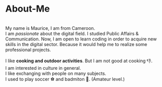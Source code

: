 # About-Me
<br>My name is Maurice, I am from Cameroon.<br>
I am _passionate_ about the digital field. I studied Public Affairs & Communication.
Now, I am open to learn coding in order to acquire new skills in the digital sector. Because it would help me to realize some professional projects.<br><br> 
I like **cooking and outdoor activities**. But I am not good at cooking :-1:.<br>
I am interested in culture in general.<br> 
I like exchanging with people on many subjects.<br>
I used to play soccer :soccer: and badmiton :tennis:. (Amateur level.)
